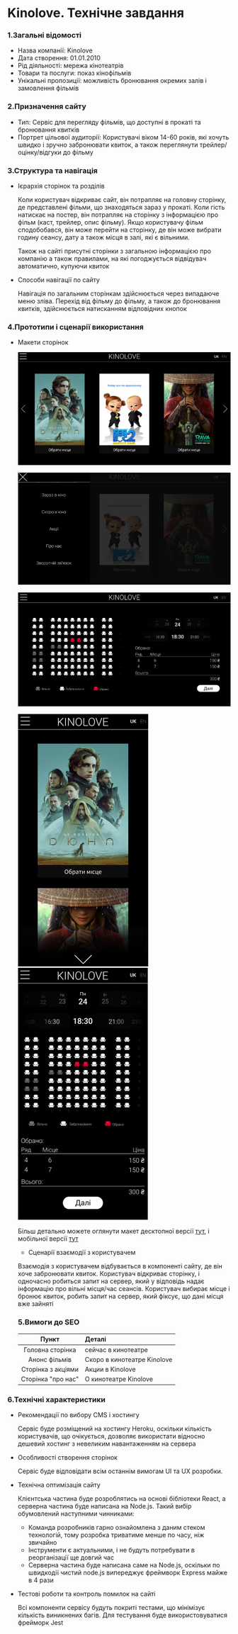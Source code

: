 # Kinolove. Технічне завдання
### 1.Загальні відомості
- Назва компанії: Kinolove
- Дата створення: 01.01.2010
- Рід діяльності: мережа кінотеатрів
- Товари та послуги: показ кінофільмів
 - Унікальні пропозиції: можливість бронювання окремих залів і замовлення фільмів
### 2.Призначення сайту 
 - Тип: Сервіс для перегляду фільмів, що доступні в прокаті та бронювання квитків
 - Портрет цільової аудиторії: 
    Користувачі віком 14-60 років, які хочуть швидко і зручно забронювати квиток, а також переглянути трейлер/оцінку/відгуки до фільму 
### 3.Структура та навігація
- Ієрархія сторінок та розділів 
    
    Коли користувач відкриває сайт, він потрапляє на головну сторінку, де представлені фільми, що знаходяться зараз у прокаті. Коли гість натискає на постер, він потрапляє на сторінку з інформацією про фільм (каст, трейлер, опис фільму). Якщо користувачу фільм сподобобався, він може перейти на сторінку, де він може вибрати годину сеансу, дату а також місця в залі, які є вільними.
    
    Також на сайті присутні сторінки з загальною інформацією про компанію а також правилами, на які погоджується відвідувач автоматично, купуючи квиток 
- Способи навігації по сайту
    
    Навігація по загальним сторінкам здійснюється через випадаюче меню зліва. Перехід від фільму до фільму, а також до бронювання квитків, здійснюється натисканням відповідних кнопок
### 4.Прототипи і сценарії використання
- Макети сторінок 

    ![Home Page!](./images/main-page.png)

    ![Sidebar!](./images/sidebar.png)

    ![Сhoose!](./images/choose.png)

    ![Mobile home page](./images/mob-main.png) ![Mobile choose page](./images/mob-choose.png)

    Більш детально можете оглянути макет десктопної версії [тут](https://www.figma.com/file/0F3IVt3feRI558GjwxpOmZ/1?node-id=0%3A1), і мобільної версії [тут](https://www.figma.com/file/YEUp8y0aHIcC2diDhfGAY7/2?node-id=0%3A1)

    - Сценарії взаємодії з користувачем

    Взаємодія з користувачем відбувається в компоненті сайту, де він хоче забронювати квиток. Користувач відкриває сторінку, і одночасно робиться запит на сервер, який у відповідь надає інформацію про вільні місця/час сеансів. Користувач вибирає місце і бронює квиток, робить запит на сервер, який фіксує, що дані місця вже зайняті

    ### 5.Вимоги до SEO
  | Пункт | Деталі |
  | :-------------: |------------------|
  | Головна сторінка | сейчас в кинотеатре |
  | Анонс фільмів | Скоро в кинотеатре Kinolove|
  | Сторінка з акціями | Акции в Kinolove |
  | Сторінка "про нас" | О кинотеатре Kinolove |  


 ### 6.Технічні характеристики
- Рекомендації по вибору CMS і хостингу

    Сервіс буде розміщений на хостингу Heroku, оскільки кількість користувачів, що очікується, дозволяє використати відносно дешевий хостинг з невеликим навантаженням на сервера
- Особливості створення сторінок

    Сервіс буде відповідати всім останнім вимогам UI та UX розробки.
- Технічна оптимізація сайту

    Клієнтська частина буде розроблятись на основі бібліотеки React, а серверна частина буде написана на Node.js. Такий вибір обумовлений наступними чинниками:
     - Команда розробників гарно ознайомлена з даним стеком технологій, тому розробка триватиме менше по часу, ніж звичайно
     - Інструменти є актуальними, і не будуть потребувати в реорганізації ще довгий час
     - Серверна частина буде написана саме на Node.js, оскільки по швидкодії чистий node.js випереджує фреймворк Express майже в 4 рази
- Тестові роботи та контроль помилок на сайті

    Всі компоненти сервісу будуть покриті тестами, що мінімізує кількість виникнених багів. Для тестування буде використовуватися фрейморк Jest

